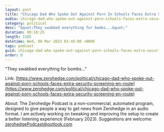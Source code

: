 ```yaml
---
layout: post
title: "Chicago Dad Who Spoke Out Against Porn In Schools Faces Extra Security Screening En Route To CPAC"
audio: chicago-dad-who-spoke-out-against-porn-schools-faces-extra-security-screening-en-route-0
category: political
desc: "&quot;They swabbed everything for bombs...&quot;"
duration: 00:18:25
length: 1105
datetime: Wed, 08 Mar 2023 03:45:00 +0000
tags: podcast
guid: chicago-dad-who-spoke-out-against-porn-schools-faces-extra-security-screening-en-route-0
order: 0
---
```

&quot;They swabbed everything for bombs...&quot;

Link: [https://www.zerohedge.com/political/chicago-dad-who-spoke-out-against-porn-schools-faces-extra-security-screening-en-route](https://www.zerohedge.com/political/chicago-dad-who-spoke-out-against-porn-schools-faces-extra-security-screening-en-route)

About: The Zerohedge Podcast is a non-commercial, automated program, designed to give people a way to get news from Zerohedge in an audio format.  I am actively working on tweaking and improving the setup to create a better listening experience (February 2023).  Suggestions are welcome: [zerohedgePodcast@outlook.com](mailto:zerohedgePodcast@outlook.com)